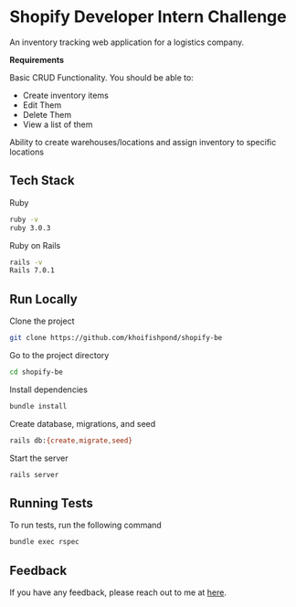 # Shopify Developer Intern Challenge

An inventory tracking web application for a logistics company.

**Requirements**

 Basic CRUD Functionality. You should be able to:
- Create inventory items
- Edit Them
- Delete Them
- View a list of them

Ability to create warehouses/locations and assign inventory to specific locations

## Tech Stack

Ruby

```bash
ruby -v
ruby 3.0.3
```

Ruby on Rails

```bash
rails -v
Rails 7.0.1
```


## Run Locally

Clone the project

```bash
git clone https://github.com/khoifishpond/shopify-be
```

Go to the project directory

```bash
cd shopify-be
```

Install dependencies

```bash
bundle install
```

Create database, migrations, and seed

```bash
rails db:{create,migrate,seed}
```

Start the server

```bash
rails server
```


## Running Tests

To run tests, run the following command

```bash
bundle exec rspec
```


## Feedback

If you have any feedback, please reach out to me at [here](mailto:khoinguyen311@gmail.com).

